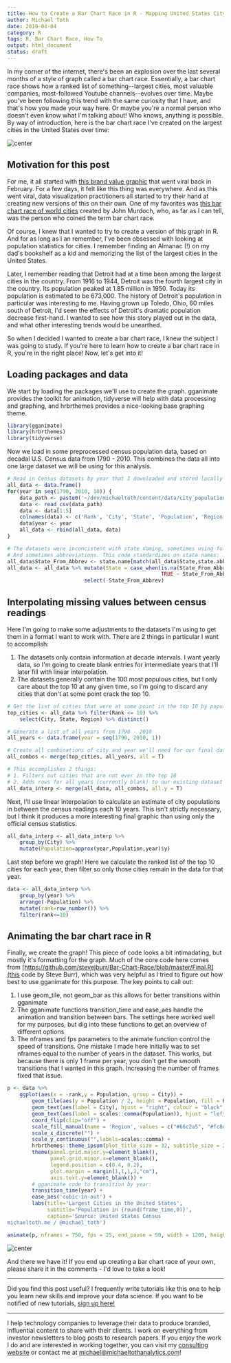 ```yaml
---
title: How to Create a Bar Chart Race in R - Mapping United States City Population 1790-2010
author: Michael Toth
date: 2019-04-04
category: R
tags: R, Bar Chart Race, How To 
output: html_document
status: draft
---
```



In my corner of the internet, there's been an explosion over the last several months of a style of graph called a bar chart race. Essentially, a bar chart race shows how a ranked list of something--largest cities, most valuable companies, most-followed Youtube channels--evolves over time. Maybe you've been following this trend with the same curiosity that I have, and that's how you made your way here. Or maybe you're a normal person who doesn't even know what I'm talking about! Who knows, anything is possible. By way of introduction, here is the bar chart race I've created on the largest cities in the United States over time:

![center](/figures/city_populations/create_graph-1.gif)


## Motivation for this post

For me, it all started with [this brand value graphic](https://www.youtube.com/watch?v=BQovQUga0VE) that went viral back in February. For a few days, it felt like this thing was everywhere. And as this went viral, data visualization practitioners all started to try their hand at creating new versions of this on their own. One of my favorites was [this bar chart race of world cities](https://observablehq.com/@johnburnmurdoch/bar-chart-race-the-most-populous-cities-in-the-world) created by John Murdoch, who, as far as I can tell, was the person who coined the term bar chart race.

Of course, I knew that I wanted to try to create a version of this graph in R. And for as long as I an remember, I've been obsessed with looking at population statistics for cities. I remember finding an Almanac (!) on my dad's bookshelf as a kid and memorizing the list of the largest cities in the United States. 

Later, I remember reading that Detroit had at a time been among the largest cities in the country. From 1916 to 1944, Detroit was the fourth largest city in the country. Its population peaked at 1.85 million in 1950. Today its population is estimated to be 673,000. The history of Detroit's population in particular was interesting to me. Having grown up Toledo, Ohio, 60 miles south of Detroit, I'd seen the effects of Detroit's dramatic population decrease first-hand. I wanted to see how this story played out in the data, and what other interesting trends would be unearthed.

So when I decided I wanted to create a bar chart race, I knew the subject I was going to study. If you're here to learn how to create a bar chart race in R, you're in the right place! Now, let's get into it!


## Loading packages and data

We start by loading the packages we'll use to create the graph. gganimate provides the toolkit for animation, tidyverse will help with data processing and graphing, and hrbrthemes provides a nice-looking base graphing theme.


```r
library(gganimate)
library(hrbrthemes)
library(tidyverse)
```

Now we load in some preprocessed census population data, based on decadal U.S. Census data from 1790 - 2010. This combines the data all into one large dataset we will be using for this analysis.


```r
# Read in Census datasets by year that I downloaded and stored locally
all_data <- data.frame()
for(year in seq(1790, 2010, 10)) {
    data_path <- paste0('~/dev/michaeltoth/content/data/city_populations/', year, '.csv')
    data <- read_csv(data_path)
    data <- data[1:5]
    colnames(data) <- c('Rank', 'City', 'State', 'Population', 'Region') 
    data$year <- year
    all_data <- rbind(all_data, data)
}

# The datasets were inconcistent with state naming, sometimes using full names
# And sometimes abbreviations. This code standardizes on state names:
all_data$State_From_Abbrev <- state.name[match(all_data$State,state.abb)]
all_data <- all_data %>% mutate(State = case_when(is.na(State_From_Abbrev) ~ State,
                                                  TRUE ~ State_From_Abbrev)) %>%
                         select(-State_From_Abbrev)
```


## Interpolating missing values between census readings

Here I'm going to make some adjustments to the datasets I'm using to get them in a format I want to work with. There are 2 things in particular I want to accomplish: 

1. The datasets only contain information at decade intervals. I want yearly data, so I'm going to create blank entries for intermediate years that I'll later fill with linear interpolation. 
2. The datasets generally contain the 100 most populous cities, but I only care about the top 10 at any given time, so I'm going to discard any cities that don't at some point crack the top 10.


```r
# Get the list of cities that were at some point in the top 10 by population
top_cities <- all_data %>% filter(Rank <= 10) %>%
    select(City, State, Region) %>% distinct()

# Generate a list of all years from 1790 - 2010
all_years <- data.frame(year = seq(1790, 2010, 1))

# Create all combinations of city and year we'll need for our final dataset
all_combos <- merge(top_cities, all_years, all = T)

# This accomplishes 2 things:
# 1. Filters out cities that are not ever in the top 10
# 2. Adds rows for all years (currently blank) to our existing dataset for each city
all_data_interp <- merge(all_data, all_combos, all.y = T)
```

Next, I'll use linear interpolation to calculate an estimate of city populations in between the census readings each 10 years. This isn't strictly necessary, but I think it produces a more interesting final graphic than using only the official census statistics.


```r
all_data_interp <- all_data_interp %>%
    group_by(City) %>%
    mutate(Population=approx(year,Population,year)$y)
```

Last step before we graph! Here we calculate the ranked list of the top 10 cities for each year,
then filter so only those cities remain in the data for that year. 


```r
data <- all_data_interp %>%
    group_by(year) %>%
    arrange(-Population) %>%
    mutate(rank=row_number()) %>%
    filter(rank<=10)
```


## Animating the bar chart race in R

Finally, we create the graph! This piece of code looks a bit intimadating, but mostly it's formatting for the graph. Much of the core code here comes from [https://github.com/stevejburr/Bar-Chart-Race/blob/master/Final.R](this code by Steve Burr), which was very helpful as I tried to figure out how best to use gganimate for this purpose. The key points to call out:  

1. I use geom_tile, not geom_bar as this allows for better transitions within gganimate
2. The gganimate functions transition_time and ease_aes handle the animation and transition between bars. The settings here worked well for my purposes, but dig into these functions to get an overview of different options
3. The nframes and fps parameters to the animate function control the speed of transitions. One mistake I made here initially was to set nframes equal to the number of years in the dataset. This works, but because there is only 1 frame per year, you don't get the smooth transitions that I wanted in this graph. Increasing the number of frames fixed that issue.


```r
p <- data %>%
    ggplot(aes(x = -rank,y = Population, group = City)) +
        geom_tile(aes(y = Population / 2, height = Population, fill = Region), width = 0.9) +
        geom_text(aes(label = City), hjust = "right", colour = "black", fontface = "bold", nudge_y = -100000) +
        geom_text(aes(label = scales::comma(Population)), hjust = "left", nudge_y = 100000, colour = "grey30") +
        coord_flip(clip="off") +
        scale_fill_manual(name = 'Region', values = c("#66c2a5", "#fc8d62", "#8da0cb", "#e78ac3")) +
        scale_x_discrete("") +
        scale_y_continuous("",labels=scales::comma) +
        hrbrthemes::theme_ipsum(plot_title_size = 32, subtitle_size = 24, caption_size = 20, base_size = 20) +
        theme(panel.grid.major.y=element_blank(),
              panel.grid.minor.x=element_blank(),
              legend.position = c(0.4, 0.2),
              plot.margin = margin(1,1,1,2,"cm"),
              axis.text.y=element_blank()) +
        # gganimate code to transition by year:
        transition_time(year) +
        ease_aes('cubic-in-out') +
        labs(title='Largest Cities in the United States',
             subtitle='Population in {round(frame_time,0)}',
             caption='Source: United States Census
michaeltoth.me / @michael_toth')

animate(p, nframes = 750, fps = 25, end_pause = 50, width = 1200, height = 900)
```

![center](/figures/city_populations/create_graph-1.gif)

And there we have it! If you end up creating a bar chart race of your own, please share it in the comments - I'd love to take a look! 

------

Did you find this post useful? I frequently write tutorials like this one to help you learn new skills and improve your data science. If you want to be notified of new tutorials, [sign up here!](http://eepurl.com/gmYioz)

----- 

I help technology companies to leverage their data to produce branded, influential content to share with their clients. I work on everything from investor newsletters to blog posts to research papers. If you enjoy the work I do and are interested in working together, you can visit my <a href="https://www.michaeltothanalytics.com" target="_blank">consulting website</a> or contact me at <a href="mailto:michael@michaeltothanalytics.com">michael@michaeltothanalytics.com</a>!
